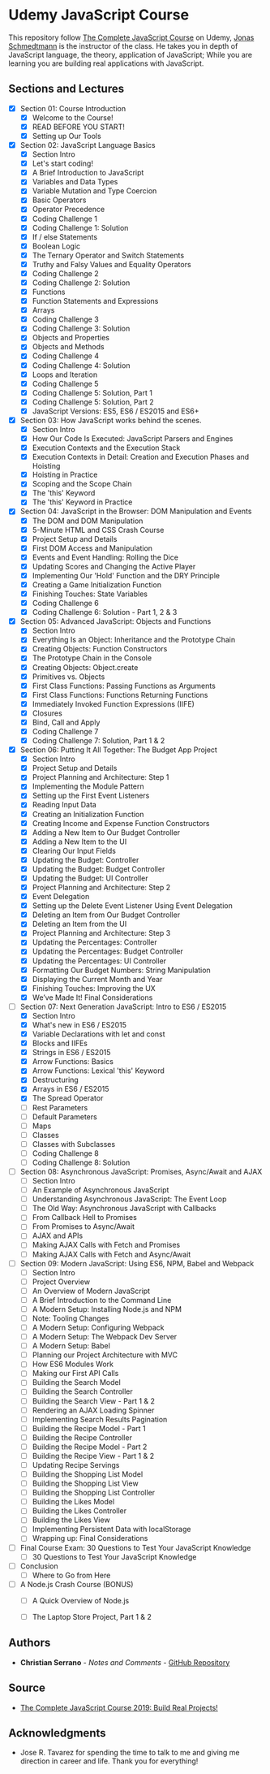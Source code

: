 # Udemy JavaScript Course

This repository follow [The Complete JavaScript Course](https://www.udemy.com/the-complete-javascript-course/) on Udemy, [Jonas Schmedtmann](https://www.udemy.com/user/jonasschmedtmann/) is the instructor of the class. He takes you in depth of JavaScript language, the theory, application of JavaScript; While you are learning you are building real applications with JavaScript.

## Sections and Lectures

- [x] Section 01: Course Introduction
    - [x] Welcome to the Course!
    - [x] READ BEFORE YOU START!
    - [x] Setting up Our Tools
- [x] Section 02: JavaScript Language Basics
    - [x] Section Intro
    - [x] Let's start coding!
    - [x] A Brief Introduction to JavaScript
    - [x] Variables and Data Types
    - [x] Variable Mutation and Type Coercion
    - [x] Basic Operators
    - [x] Operator Precedence
    - [x] Coding Challenge 1
    - [x] Coding Challenge 1: Solution
    - [x] If / else Statements
    - [x] Boolean Logic
    - [x] The Ternary Operator and Switch Statements
    - [x] Truthy and Falsy Values and Equality Operators
    - [x] Coding Challenge 2
    - [x] Coding Challenge 2: Solution
    - [x] Functions
    - [x] Function Statements and Expressions
    - [x] Arrays
    - [x] Coding Challenge 3
    - [x] Coding Challenge 3: Solution
    - [x] Objects and Properties
    - [x] Objects and Methods
    - [x] Coding Challenge 4
    - [x] Coding Challenge 4: Solution
    - [x] Loops and Iteration
    - [x] Coding Challenge 5
    - [x] Coding Challenge 5: Solution, Part 1
    - [x] Coding Challenge 5: Solution, Part 2
    - [x] JavaScript Versions: ES5, ES6 / ES2015 and ES6+
- [x] Section 03: How JavaScript works behind the scenes.
    - [x] Section Intro
    - [x] How Our Code Is Executed: JavaScript Parsers and Engines
    - [x] Execution Contexts and the Execution Stack
    - [x] Execution Contexts in Detail: Creation and Execution Phases and Hoisting
    - [x] Hoisting in Practice
    - [x] Scoping and the Scope Chain
    - [x] The 'this' Keyword
    - [x] The 'this' Keyword in Practice
- [x] Section 04: JavaScript in the Browser: DOM Manipulation and Events
    - [x] The DOM and DOM Manipulation
    - [x] 5-Minute HTML and CSS Crash Course
    - [x] Project Setup and Details 
    - [x] First DOM Access and Manipulation
    - [x] Events and Event Handling: Rolling the Dice
    - [x] Updating Scores and Changing the Active Player
    - [x] Implementing Our 'Hold' Function and the DRY Principle
    - [x] Creating a Game Initialization Function
    - [x] Finishing Touches: State Variables 
    - [x] Coding Challenge 6
    - [x] Coding Challenge 6: Solution - Part 1, 2 & 3
- [x] Section 05: Advanced JavaScript: Objects and Functions
    - [x] Section Intro
    - [x] Everything Is an Object: Inheritance and the Prototype Chain
    - [x] Creating Objects: Function Constructors
    - [x] The Prototype Chain in the Console
    - [x] Creating Objects: Object.create
    - [x] Primitives vs. Objects
    - [x] First Class Functions: Passing Functions as Arguments
    - [x] First Class Functions: Functions Returning Functions
    - [x] Immediately Invoked Function Expressions (IIFE)
    - [x] Closures
    - [x] Bind, Call and Apply
    - [x] Coding Challenge 7
    - [x] Coding Challenge 7: Solution, Part 1 & 2
- [x] Section 06: Putting It All Together: The Budget App Project
    - [x] Section Intro
    - [x] Project Setup and Details
    - [x] Project Planning and Architecture: Step 1
    - [x] Implementing the Module Pattern
    - [x] Setting up the First Event Listeners
    - [x] Reading Input Data
    - [x] Creating an Initialization Function
    - [x] Creating Income and Expense Function Constructors
    - [x] Adding a New Item to Our Budget Controller
    - [x] Adding a New Item to the UI
    - [x] Clearing Our Input Fields
    - [x] Updating the Budget: Controller
    - [x] Updating the Budget: Budget Controller
    - [x] Updating the Budget: UI Controller
    - [x] Project Planning and Architecture: Step 2
    - [x] Event Delegation
    - [x] Setting up the Delete Event Listener Using Event Delegation
    - [x] Deleting an Item from Our Budget Controller
    - [x] Deleting an Item from the UI
    - [x] Project Planning and Architecture: Step 3
    - [x] Updating the Percentages: Controller
    - [x] Updating the Percentages: Budget Controller
    - [x] Updating the Percentages: UI Controller
    - [x] Formatting Our Budget Numbers: String Manipulation
    - [x] Displaying the Current Month and Year
    - [x] Finishing Touches: Improving the UX
    - [x] We’ve Made It! Final Considerations
- [ ] Section 07: Next Generation JavaScript: Intro to ES6 / ES2015
    - [x] Section Intro
    - [x] What's new in ES6 / ES2015
    - [x] Variable Declarations with let and const
    - [x] Blocks and IIFEs
    - [x] Strings in ES6 / ES2015
    - [x] Arrow Functions: Basics
    - [x] Arrow Functions: Lexical 'this' Keyword
    - [x] Destructuring
    - [x] Arrays in ES6 / ES2015
    - [x] The Spread Operator
    - [ ] Rest Parameters
    - [ ] Default Parameters
    - [ ] Maps
    - [ ] Classes
    - [ ] Classes with Subclasses
    - [ ] Coding Challenge 8
    - [ ] Coding Challenge 8: Solution
- [ ] Section 08: Asynchronous JavaScript: Promises, Async/Await and AJAX
    - [ ] Section Intro
    - [ ] An Example of Asynchronous JavaScript
    - [ ] Understanding Asynchronous JavaScript: The Event Loop
    - [ ] The Old Way: Asynchronous JavaScript with Callbacks
    - [ ] From Callback Hell to Promises
    - [ ] From Promises to Async/Await
    - [ ] AJAX and APIs
    - [ ] Making AJAX Calls with Fetch and Promises
    - [ ] Making AJAX Calls with Fetch and Async/Await
- [ ] Section 09: Modern JavaScript: Using ES6, NPM, Babel and Webpack
    - [ ] Section Intro
    - [ ] Project Overview
    - [ ] An Overview of Modern JavaScript
    - [ ] A Brief Introduction to the Command Line
    - [ ] A Modern Setup: Installing Node.js and NPM
    - [ ] Note: Tooling Changes
    - [ ] A Modern Setup: Configuring Webpack
    - [ ] A Modern Setup: The Webpack Dev Server
    - [ ] A Modern Setup: Babel
    - [ ] Planning our Project Architecture with MVC
    - [ ] How ES6 Modules Work
    - [ ] Making our First API Calls
    - [ ] Building the Search Model
    - [ ] Building the Search Controller
    - [ ] Building the Search View - Part 1 & 2
    - [ ] Rendering an AJAX Loading Spinner
    - [ ] Implementing Search Results Pagination
    - [ ] Building the Recipe Model - Part 1
    - [ ] Building the Recipe Controller
    - [ ] Building the Recipe Model - Part 2
    - [ ] Building the Recipe View - Part 1 & 2
    - [ ] Updating Recipe Servings
    - [ ] Building the Shopping List Model
    - [ ] Building the Shopping List View
    - [ ] Building the Shopping List Controller
    - [ ] Building the Likes Model
    - [ ] Building the Likes Controller
    - [ ] Building the Likes View
    - [ ] Implementing Persistent Data with localStorage
    - [ ] Wrapping up: Final Considerations
- [ ] Final Course Exam: 30 Questions to Test Your JavaScript Knowledge
    - [ ] 30 Questions to Test Your JavaScript Knowledge
- [ ] Conclusion
    - [ ] Where to Go from Here
- [ ] A Node.js Crash Course (BONUS)
    - [ ] A Quick Overview of Node.js
    - [ ] The Laptop Store Project, Part 1 & 2


## Authors

* **Christian Serrano** - *Notes and Comments* - [GitHub Repository](https://github.com/561nano/Udemy_JavaScript)

## Source
* [The Complete JavaScript Course 2019: Build Real Projects!](https://www.udemy.com/the-complete-javascript-course/)

## Acknowledgments


* Jose R. Tavarez for spending the time to talk to me and giving me direction in career and life. Thank you for everything!

